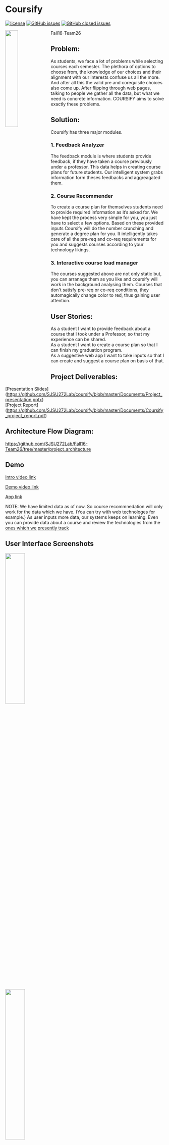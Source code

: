 # Coursify
 
 [![license](https://img.shields.io/github/license/mashape/apistatus.svg)](https://github.com/SJSU272Lab/Fall16-Team11/blob/master/LICENSE.md)
 [![GitHub issues](https://img.shields.io/badge/issues-0%20open-green.svg)](https://github.com/SJSU272Lab/coursify/issues?q=is%3Aopen+is%3Aissue) 
 [![GitHub closed issues](https://img.shields.io/badge/issues-15%20closed-red.svg)](https://github.com/SJSU272Lab/coursify/issues?q=is%3Aissue+is%3Aclosed)
 
 <img src="https://i.imgur.com/lpFVKEB.png" width="28%" align="left">
 
 
Fall16-Team26


## Problem:
As students, we face a lot of problems while selecting courses each semester. 
The plethora of options to choose from, the knowledge of our choices and their alignment with our interests confuse us all the more. And after all this the valid pre and corequisite choices also come up. After flipping through web pages, talking to people we gather all the data, but what we need is concrete information. COURSIFY aims to solve exactly these problems.


## Solution:
Coursify has three major modules.

### 1. Feedback Analyzer
The feedback module is where students provide feedback, if they have taken a course previously under a professor. This data helps in creating course plans for future students. Our intelligent system grabs information form theses feedbacks and aggreagated them.

### 2. Course Recommender
To create a course plan for themselves students need to provide required information as it’s asked for. We have kept the process very simple for you, you just have to select a few options. Based on these provided inputs Coursify will do the number crunching and generate a degree plan for you. It intelligently takes care of all the pre-req and co-req requirements for you and suggests courses according to your technology likings.

### 3. Interactive course load manager
The courses suggested above are not only static but, you can arranage them as you like and coursify will work in the background analysing them. Courses that don't satisfy pre-req or co-req conditions, they automagically change color to red, thus gaining user attention.

## User Stories:
As a student I want to provide feedback about a course that I took under a Professor, so that my experience can be shared.<br/>
As a student I want to create a course plan so that I can finish my graduation program.<br/>
As a suggestive web app I want to take inputs so that I can create and suggest a course plan on basis of that.

## Project Deliverables:

[Presentation Slides] (https://github.com/SJSU272Lab/coursify/blob/master/Documents/Project_presentation.pptx) <br/>
[Project Report] (https://github.com/SJSU272Lab/coursify/blob/master/Documents/Coursify_project_report.pdf)

## Architecture Flow Diagram:

https://github.com/SJSU272Lab/Fall16-Team26/tree/master/project_architecture

## Demo

[Intro video link](https://www.youtube.com/watch?v=3elmcMhERQI)

[Demo video link](https://www.youtube.com/watch?v=82pN7gP4z3k)

[App link](http://ec2-35-165-176-7.us-west-2.compute.amazonaws.com/)

NOTE: We have limited data as of now. So course recommnedation will only work for the data which we have. (You can try with web technologes for example.) As user inputs more data, our systems keeps on learning. Even you can provide data about a course and review the technologies from the [ones which we presently track](https://github.com/SJSU272Lab/coursify/blob/master/Flask/recommender/tech_list.json)

## User Interface Screenshots
<img src="http://i.imgur.com/akDhBp8.png" width="35%"></img><br><br>
<img src="http://i.imgur.com/5kHZ0tp.png" width="35%"></img><br><br>
<img src="http://i.imgur.com/Vl3Zqio.png" width="35%"></img><br><br>
<img src="http://i.imgur.com/ARGIOQP.png" width="35%"></img><br><br>
<img src="http://i.imgur.com/BaZFz1o.png" width="35%"></img><br><br>

## Interactive course load management:

![] (http://imgur.com/WQGW6TB.gif)

## Download the course plan:

![] (http://imgur.com/dxnbkG5.gif)

## License

Coursify is released under the [MIT License]

## Team Members

| [![Madhur Khandelwal](https://avatars.githubusercontent.com/madhurkhandelwal234?s=100)<br /><sub>Madhur Khandelwal</sub>](https://github.com/madhurkhandelwal234)<br /> | [![Aditi Garg](https://avatars.githubusercontent.com/aditigargsjsu?s=100)<br /><sub>Aditi Garg</sub>](https://github.com/aditigargsjsu)<br /> | [![Chaya Malik](https://avatars.githubusercontent.com/Chaya16?s=100)<br /><sub>Chaya Malik</sub>](https://github.com/Chaya16)<br />| [![Shafi Dayatar](https://avatars.githubusercontent.com/shafi-dayatar?s=100)<br /><sub>Shafi Dayatar</sub>](https://github.com/shafi-dayatar)<br />|
| :---: | :---: | :---: | :---: |
